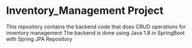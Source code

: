 # Inventory_Management Project
This repository contains the backend code that does CRUD operations for inventory management
The backend is done using Java 1.8 in SpringBoot with Spring JPA Repository
